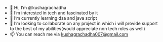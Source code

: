 - 👋 Hi, I’m @kushagrachadha
- 👀 I’m interested in tech and fascinated by it
- 🌱 I’m currently learning dsa and java script
- 💞️ I’m looking to collaborate on any project in which i will provide support to the best of my abilities(would appreciate non tech roles as well)
- 📫 You can reach me via kushagrachadha007@gmail.com

<!---
kushagrachad/kushagrachad is a ✨ special ✨ repository because its `README.md` (this file) appears on your GitHub profile.
You can click the Preview link to take a look at your changes.
--->
